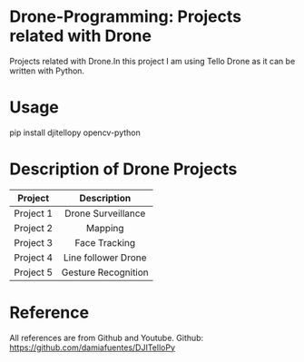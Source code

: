 # Drone-Programming: Projects related with Drone
Projects related with Drone.In this project I am using Tello Drone as it can be written with Python.

# Usage
pip install djitellopy opencv-python

# Description of Drone Projects

| Project       | Description        |
| ------------- |:------------------:|
| Project 1     | Drone Surveillance |
| Project 2     | Mapping            |
| Project 3     | Face Tracking      |
| Project 4     | Line follower Drone|
| Project 5     | Gesture Recognition|

# Reference
All references are from Github and Youtube.
Github: https://github.com/damiafuentes/DJITelloPy
